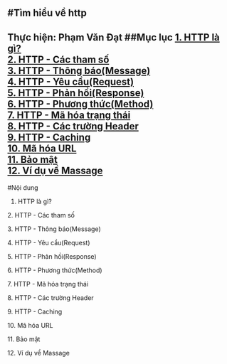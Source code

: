 #Tìm hiểu về http
---
Thực hiện: **Phạm Văn Đạt**
##Mục lục
[1. HTTP là gì?](#1)         
[2. HTTP - Các tham số](#2)          
[3. HTTP - Thông báo(Message)](#3)             
[4. HTTP - Yêu cầu(Request)](#4)            
[5. HTTP - Phản hồi(Response)](#5)                
[6. HTTP - Phương thức(Method)](#6)           
[7. HTTP - Mã hóa trạng thái](#7)            
[8. HTTP - Các trường Header](#8)             
[9. HTTP - Caching](#9)            
[10. Mã hóa URL](#10)             
[11. Bảo mật](#11)            
[12. Ví dụ về Massage](#12)             
---
#Nội dung

<a name="1"></a>
1. HTTP là gì?

<a name="2"></a>
2. HTTP - Các tham số

<a name="3"></a>
3. HTTP - Thông báo(Message)

<a name="4"></a>
4. HTTP - Yêu cầu(Request)

<a name="5"></a>
5. HTTP - Phản hồi(Response)

<a name="6"></a>
6. HTTP - Phương thức(Method)

<a name="7"></a>
7. HTTP - Mã hóa trạng thái

<a name="8"></a>
8. HTTP - Các trường Header

<a name="9"></a>
9. HTTP - Caching

<a name="10"></a>
10. Mã hóa URL

<a name="11"></a>
11. Bảo mật

<a name="12"></a>
12. Ví dụ về Massage








